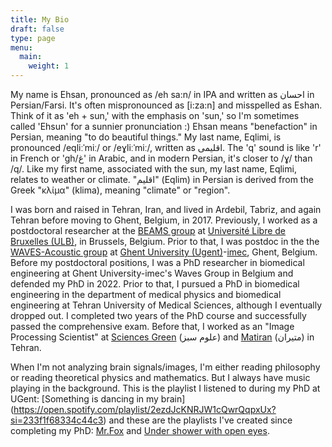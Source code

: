 ```yaml
---
title: My Bio
draft: false
type: page
menu:
  main:
    weight: 1
---
```


My name is Ehsan, pronounced as /eh sa:n/ in IPA and written as احسان in Persian/Farsi. It's often mispronounced as [i:za:n] and misspelled as Eshan. Think of it as 'eh + sun,' with the emphasis on 'sun,' so I'm sometimes called 'Ehsun' for a sunnier pronunciation :) Ehsan means "benefaction" in Persian, meaning "to do beautiful things." My last name, Eqlimi, is pronounced /eqliːˈmiː/ or /eɣliːˈmiː/, written as اقلیمی. The 'q' sound is like 'r' in French or 'gh/غ' in Arabic, and in modern Persian, it's closer to /ɣ/ than /q/. Like my first name, associated with the sun, my last name, Eqlimi, relates to weather or climate. "اقلیم" (Eqlim) in Persian is derived from the Greek "κλίμα" (klima), meaning "climate" or "region".


I was born and raised in Tehran, Iran, and lived in Ardebil, Tabriz, and again Tehran before moving to Ghent, Belgium, in 2017. 
Previously, I worked as a postdoctoral researcher at the [BEAMS group](https://beams.polytech.ulb.be/) at [Université Libre de Bruxelles (ULB)](https://www.ulb.be/en), in Brussels, Belgium.
Prior to that, I was postdoc in the the [WAVES-Acoustic group](https://www.waves.intec.ugent.be/) at [Ghent University (Ugent)](https://www.ugent.be/en)-[imec](https://www.imec-int.com/en), Ghent, Belgium. Before my postdoctoral positions, I was a PhD researcher in biomedical engineering at Ghent University-imec's Waves Group in Belgium and defended my PhD in 2022. Prior to that, I pursued a PhD in biomedical engineering in the department of medical physics and biomedical engineering at Tehran University of Medical Sciences, although I eventually dropped out. I completed two years of the PhD course and successfully passed the comprehensive exam. Before that, I worked as an "Image Processing Scientist" at [Sciences Green](https://www.sgi.ir/?lang=en) (علوم سبز) and [Matiran](https://matiran.ir/about-matiran/) (متیران) in Tehran.

When I'm not analyzing brain signals/images, I'm either reading philosophy or reading theoretical physics and mathematics. But I always have music playing in the background. This is the playlist I listened to during my PhD at UGent: [Something is dancing in my brain] (https://open.spotify.com/playlist/2ezdJcKNRJW1cQwrQqpxUx?si=233f1f68334c44c3) and these are the playlists I've created since completing my PhD: [Mr.Fox](https://open.spotify.com/playlist/6R801YrXceGUgg3GrErbCm?si=6165dac48a804517) and [Under shower with open eyes](https://open.spotify.com/playlist/07fgbpqkXvKX9g9NcWno4X?si=98ca0687f0e74bbe). 


